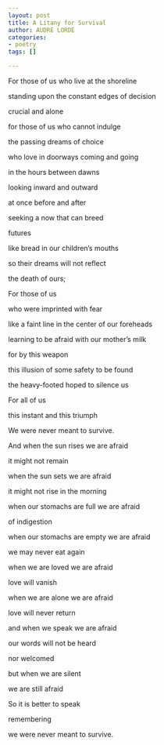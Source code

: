 ```yaml
---
layout: post
title: A Litany for Survival
author: AUDRE LORDE
categories:
- poetry
tags: []

---
```

For those of us who live at the shoreline

standing upon the constant edges of decision

crucial and alone

for those of us who cannot indulge

the passing dreams of choice

who love in doorways coming and going

in the hours between dawns

looking inward and outward

at once before and after

seeking a now that can breed

futures

like bread in our children’s mouths

so their dreams will not reflect

the death of ours;

For those of us

who were imprinted with fear

like a faint line in the center of our foreheads

learning to be afraid with our mother’s milk

for by this weapon

this illusion of some safety to be found

the heavy-footed hoped to silence us

For all of us

this instant and this triumph

We were never meant to survive.

And when the sun rises we are afraid

it might not remain

when the sun sets we are afraid

it might not rise in the morning

when our stomachs are full we are afraid

of indigestion

when our stomachs are empty we are afraid

we may never eat again

when we are loved we are afraid

love will vanish

when we are alone we are afraid

love will never return

and when we speak we are afraid

our words will not be heard

nor welcomed

but when we are silent

we are still afraid

So it is better to speak

remembering

we were never meant to survive.